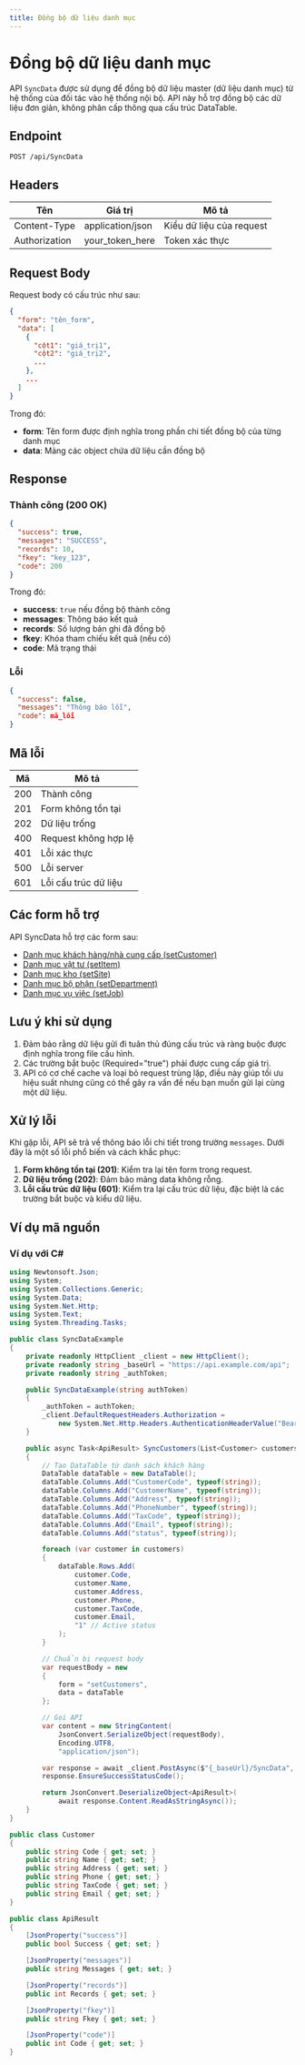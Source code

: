 ```yaml
---
title: Đồng bộ dữ liệu danh mục
---
```


# Đồng bộ dữ liệu danh mục

API `SyncData` được sử dụng để đồng bộ dữ liệu master (dữ liệu danh mục) từ hệ thống của đối tác vào hệ thống nội bộ. API này hỗ trợ đồng bộ các dữ liệu đơn giản, không phân cấp thông qua cấu trúc DataTable.

## Endpoint

```http
POST /api/SyncData
```

## Headers

| Tên | Giá trị | Mô tả |
|-----|--------|-------|
| Content-Type | application/json | Kiểu dữ liệu của request |
| Authorization | your_token_here | Token xác thực |

## Request Body

Request body có cấu trúc như sau:

```json
{
  "form": "tên_form",
  "data": [
    {
      "cột1": "giá_trị1",
      "cột2": "giá_trị2",
      ...
    },
    ...
  ]
}
```

Trong đó:
- **form**: Tên form được định nghĩa trong phần chi tiết đồng bộ của từng danh mục
- **data**: Mảng các object chứa dữ liệu cần đồng bộ

## Response

### Thành công (200 OK)

```json
{
  "success": true,
  "messages": "SUCCESS",
  "records": 10,
  "fkey": "key_123",
  "code": 200
}
```

Trong đó:
- **success**: `true` nếu đồng bộ thành công
- **messages**: Thông báo kết quả
- **records**: Số lượng bản ghi đã đồng bộ
- **fkey**: Khóa tham chiếu kết quả (nếu có)
- **code**: Mã trạng thái

### Lỗi

```json
{
  "success": false,
  "messages": "Thông báo lỗi",
  "code": mã_lỗi
}
```

## Mã lỗi

| Mã | Mô tả |
|----|-------|
| 200 | Thành công |
| 201 | Form không tồn tại |
| 202 | Dữ liệu trống |
| 400 | Request không hợp lệ |
| 401 | Lỗi xác thực |
| 500 | Lỗi server |
| 601 | Lỗi cấu trúc dữ liệu |

## Các form hỗ trợ

API SyncData hỗ trợ các form sau:

- [Danh mục khách hàng/nhà cung cấp (setCustomer)](sync-data/setcustomer)
- [Danh mục vật tư (setItem)](sync-data/setitem)
- [Danh mục kho (setSite)](sync-data/setsite)
- [Danh mục bộ phận (setDepartment)](sync-data/setdepartment)
- [Danh mục vụ việc (setJob)](sync-data/setjob)


## Lưu ý khi sử dụng

1. Đảm bảo rằng dữ liệu gửi đi tuân thủ đúng cấu trúc và ràng buộc được định nghĩa trong file cấu hình.
2. Các trường bắt buộc (Required="true") phải được cung cấp giá trị.
3. API có cơ chế cache và loại bỏ request trùng lặp, điều này giúp tối ưu hiệu suất nhưng cũng có thể gây ra vấn đề nếu bạn muốn gửi lại cùng một dữ liệu.

## Xử lý lỗi

Khi gặp lỗi, API sẽ trả về thông báo lỗi chi tiết trong trường `messages`. Dưới đây là một số lỗi phổ biến và cách khắc phục:

1. **Form không tồn tại (201)**: Kiểm tra lại tên form trong request.
2. **Dữ liệu trống (202)**: Đảm bảo mảng data không rỗng.
3. **Lỗi cấu trúc dữ liệu (601)**: Kiểm tra lại cấu trúc dữ liệu, đặc biệt là các trường bắt buộc và kiểu dữ liệu.

## Ví dụ mã nguồn

### Ví dụ với C#

```csharp
using Newtonsoft.Json;
using System;
using System.Collections.Generic;
using System.Data;
using System.Net.Http;
using System.Text;
using System.Threading.Tasks;

public class SyncDataExample
{
    private readonly HttpClient _client = new HttpClient();
    private readonly string _baseUrl = "https://api.example.com/api";
    private readonly string _authToken;

    public SyncDataExample(string authToken)
    {
        _authToken = authToken;
        _client.DefaultRequestHeaders.Authorization = 
            new System.Net.Http.Headers.AuthenticationHeaderValue("Bearer", _authToken);
    }

    public async Task<ApiResult> SyncCustomers(List<Customer> customers)
    {
        // Tạo DataTable từ danh sách khách hàng
        DataTable dataTable = new DataTable();
        dataTable.Columns.Add("CustomerCode", typeof(string));
        dataTable.Columns.Add("CustomerName", typeof(string));
        dataTable.Columns.Add("Address", typeof(string));
        dataTable.Columns.Add("PhoneNumber", typeof(string));
        dataTable.Columns.Add("TaxCode", typeof(string));
        dataTable.Columns.Add("Email", typeof(string));
        dataTable.Columns.Add("status", typeof(string));

        foreach (var customer in customers)
        {
            dataTable.Rows.Add(
                customer.Code,
                customer.Name,
                customer.Address,
                customer.Phone,
                customer.TaxCode,
                customer.Email,
                "1" // Active status
            );
        }

        // Chuẩn bị request body
        var requestBody = new
        {
            form = "setCustomers",
            data = dataTable
        };

        // Gọi API
        var content = new StringContent(
            JsonConvert.SerializeObject(requestBody),
            Encoding.UTF8,
            "application/json");

        var response = await _client.PostAsync($"{_baseUrl}/SyncData", content);
        response.EnsureSuccessStatusCode();

        return JsonConvert.DeserializeObject<ApiResult>(
            await response.Content.ReadAsStringAsync());
    }
}

public class Customer
{
    public string Code { get; set; }
    public string Name { get; set; }
    public string Address { get; set; }
    public string Phone { get; set; }
    public string TaxCode { get; set; }
    public string Email { get; set; }
}

public class ApiResult
{
    [JsonProperty("success")]
    public bool Success { get; set; }

    [JsonProperty("messages")]
    public string Messages { get; set; }

    [JsonProperty("records")]
    public int Records { get; set; }

    [JsonProperty("fkey")]
    public string Fkey { get; set; }

    [JsonProperty("code")]
    public int Code { get; set; }
}
```